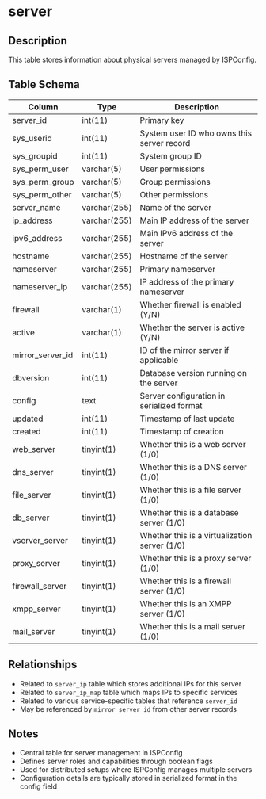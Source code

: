# server

## Description
This table stores information about physical servers managed by ISPConfig.

## Table Schema
| Column | Type | Description |
|--------|------|-------------|
| server_id | int(11) | Primary key |
| sys_userid | int(11) | System user ID who owns this server record |
| sys_groupid | int(11) | System group ID |
| sys_perm_user | varchar(5) | User permissions |
| sys_perm_group | varchar(5) | Group permissions |
| sys_perm_other | varchar(5) | Other permissions |
| server_name | varchar(255) | Name of the server |
| ip_address | varchar(255) | Main IP address of the server |
| ipv6_address | varchar(255) | Main IPv6 address of the server |
| hostname | varchar(255) | Hostname of the server |
| nameserver | varchar(255) | Primary nameserver |
| nameserver_ip | varchar(255) | IP address of the primary nameserver |
| firewall | varchar(1) | Whether firewall is enabled (Y/N) |
| active | varchar(1) | Whether the server is active (Y/N) |
| mirror_server_id | int(11) | ID of the mirror server if applicable |
| dbversion | int(11) | Database version running on the server |
| config | text | Server configuration in serialized format |
| updated | int(11) | Timestamp of last update |
| created | int(11) | Timestamp of creation |
| web_server | tinyint(1) | Whether this is a web server (1/0) |
| dns_server | tinyint(1) | Whether this is a DNS server (1/0) |
| file_server | tinyint(1) | Whether this is a file server (1/0) |
| db_server | tinyint(1) | Whether this is a database server (1/0) |
| vserver_server | tinyint(1) | Whether this is a virtualization server (1/0) |
| proxy_server | tinyint(1) | Whether this is a proxy server (1/0) |
| firewall_server | tinyint(1) | Whether this is a firewall server (1/0) |
| xmpp_server | tinyint(1) | Whether this is an XMPP server (1/0) |
| mail_server | tinyint(1) | Whether this is a mail server (1/0) |

## Relationships
- Related to `server_ip` table which stores additional IPs for this server
- Related to `server_ip_map` table which maps IPs to specific services
- Related to various service-specific tables that reference `server_id`
- May be referenced by `mirror_server_id` from other server records

## Notes
- Central table for server management in ISPConfig
- Defines server roles and capabilities through boolean flags
- Used for distributed setups where ISPConfig manages multiple servers
- Configuration details are typically stored in serialized format in the config field
